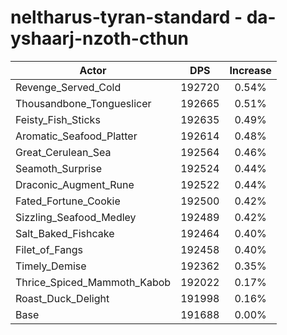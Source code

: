 # neltharus-tyran-standard - da-yshaarj-nzoth-cthun
| Actor | DPS | Increase |
|---|:---:|:---:|
|Revenge_Served_Cold|192720|0.54%|
|Thousandbone_Tongueslicer|192665|0.51%|
|Feisty_Fish_Sticks|192635|0.49%|
|Aromatic_Seafood_Platter|192614|0.48%|
|Great_Cerulean_Sea|192564|0.46%|
|Seamoth_Surprise|192524|0.44%|
|Draconic_Augment_Rune|192522|0.44%|
|Fated_Fortune_Cookie|192500|0.42%|
|Sizzling_Seafood_Medley|192489|0.42%|
|Salt_Baked_Fishcake|192464|0.40%|
|Filet_of_Fangs|192458|0.40%|
|Timely_Demise|192362|0.35%|
|Thrice_Spiced_Mammoth_Kabob|192022|0.17%|
|Roast_Duck_Delight|191998|0.16%|
|Base|191688|0.00%|
